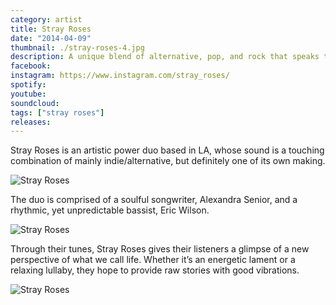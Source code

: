 ```yaml
---
category: artist
title: Stray Roses
date: "2014-04-09"
thumbnail: ./stray-roses-4.jpg
description: A unique blend of alternative, pop, and rock that speaks to the soul
facebook:
instagram: https://www.instagram.com/stray_roses/
spotify:
youtube:
soundcloud:
tags: ["stray roses"]
releases:
---
```


Stray Roses is an artistic power duo based in LA, whose sound is a touching combination of mainly indie/alternative, but definitely one of its own making.

![Stray Roses](./stray-roses-2.png)

The duo is comprised of a soulful songwriter, Alexandra Senior, and a rhythmic, yet unpredictable bassist, Eric Wilson.

![Stray Roses](./stray-roses-3.png)

Through their tunes, Stray Roses gives their listeners a glimpse of a new perspective of what we call life. Whether it’s an energetic lament or a relaxing lullaby, they hope to provide raw stories with good vibrations.

![Stray Roses](./stray-roses-1.png)
